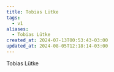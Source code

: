 ```yaml
---
title: Tobias Lütke
tags:
  - v1
aliases:
  - Tobias Lütke
created_at: 2024-07-13T00:53:43-03:00
updated_at: 2024-08-05T12:18:14-03:00
---
```


Tobias Lütke

